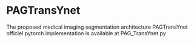 # PAGTransYnet

The proposed medical imaging segmentation architecture PAGTransYnet officiel pytorch implementation is available at PAG_TransYnet.py
